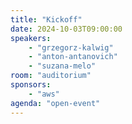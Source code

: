 ```yaml
---
title: "Kickoff"
date: 2024-10-03T09:00:00
speakers:
    - "grzegorz-kalwig"
    - "anton-antanovich"
    - "suzana-melo"
room: "auditorium"
sponsors: 
    - "aws"
agenda: "open-event"
---
```

